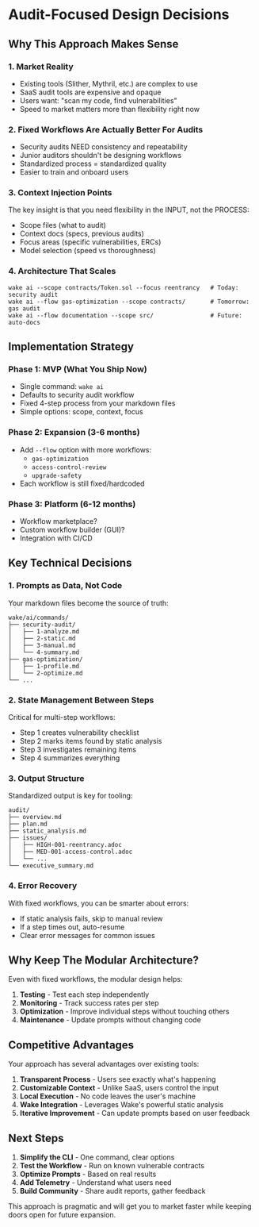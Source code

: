 # Audit-Focused Design Decisions

## Why This Approach Makes Sense

### 1. **Market Reality**
- Existing tools (Slither, Mythril, etc.) are complex to use
- SaaS audit tools are expensive and opaque
- Users want: "scan my code, find vulnerabilities"
- Speed to market matters more than flexibility right now

### 2. **Fixed Workflows Are Actually Better For Audits**
- Security audits NEED consistency and repeatability
- Junior auditors shouldn't be designing workflows
- Standardized process = standardized quality
- Easier to train and onboard users

### 3. **Context Injection Points**
The key insight is that you need flexibility in the INPUT, not the PROCESS:
- Scope files (what to audit)
- Context docs (specs, previous audits)
- Focus areas (specific vulnerabilities, ERCs)
- Model selection (speed vs thoroughness)

### 4. **Architecture That Scales**
```
wake ai --scope contracts/Token.sol --focus reentrancy   # Today: security audit
wake ai --flow gas-optimization --scope contracts/       # Tomorrow: gas audit
wake ai --flow documentation --scope src/                # Future: auto-docs
```

## Implementation Strategy

### Phase 1: MVP (What You Ship Now)
- Single command: `wake ai`
- Defaults to security audit workflow
- Fixed 4-step process from your markdown files
- Simple options: scope, context, focus

### Phase 2: Expansion (3-6 months)
- Add `--flow` option with more workflows:
  - `gas-optimization`
  - `access-control-review`
  - `upgrade-safety`
- Each workflow is still fixed/hardcoded

### Phase 3: Platform (6-12 months)
- Workflow marketplace?
- Custom workflow builder (GUI)?
- Integration with CI/CD

## Key Technical Decisions

### 1. **Prompts as Data, Not Code**
Your markdown files become the source of truth:
```
wake/ai/commands/
├── security-audit/
│   ├── 1-analyze.md
│   ├── 2-static.md
│   ├── 3-manual.md
│   └── 4-summary.md
├── gas-optimization/
│   ├── 1-profile.md
│   └── 2-optimize.md
└── ...
```

### 2. **State Management Between Steps**
Critical for multi-step workflows:
- Step 1 creates vulnerability checklist
- Step 2 marks items found by static analysis
- Step 3 investigates remaining items
- Step 4 summarizes everything

### 3. **Output Structure**
Standardized output is key for tooling:
```
audit/
├── overview.md
├── plan.md
├── static_analysis.md
├── issues/
│   ├── HIGH-001-reentrancy.adoc
│   ├── MED-001-access-control.adoc
│   └── ...
└── executive_summary.md
```

### 4. **Error Recovery**
With fixed workflows, you can be smarter about errors:
- If static analysis fails, skip to manual review
- If a step times out, auto-resume
- Clear error messages for common issues

## Why Keep The Modular Architecture?

Even with fixed workflows, the modular design helps:

1. **Testing** - Test each step independently
2. **Monitoring** - Track success rates per step
3. **Optimization** - Improve individual steps without touching others
4. **Maintenance** - Update prompts without changing code

## Competitive Advantages

Your approach has several advantages over existing tools:

1. **Transparent Process** - Users see exactly what's happening
2. **Customizable Context** - Unlike SaaS, users control the input
3. **Local Execution** - No code leaves the user's machine
4. **Wake Integration** - Leverages Wake's powerful static analysis
5. **Iterative Improvement** - Can update prompts based on user feedback

## Next Steps

1. **Simplify the CLI** - One command, clear options
2. **Test the Workflow** - Run on known vulnerable contracts
3. **Optimize Prompts** - Based on real results
4. **Add Telemetry** - Understand what users need
5. **Build Community** - Share audit reports, gather feedback

This approach is pragmatic and will get you to market faster while keeping doors open for future expansion.